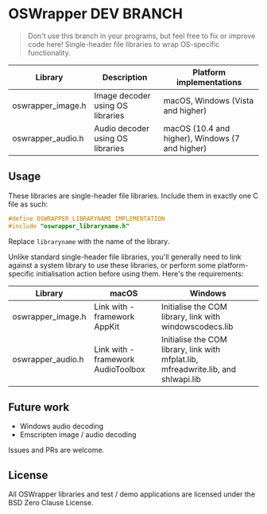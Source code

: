 # OSWrapper DEV BRANCH

> Don't use this branch in your programs, but feel free to fix or improve code here! Single-header file libraries to wrap OS-specific functionality.

| Library           | Description                      | Platform implementations                        |
| ----------------- | -------------------------------- | ----------------------------------------------- |
| oswrapper_image.h | Image decoder using OS libraries | macOS, Windows (Vista and higher)               |
| oswrapper_audio.h | Audio decoder using OS libraries | macOS (10.4 and higher), Windows (7 and higher) |

## Usage

These libraries are single-header file libraries.
Include them in exactly one C file as such:

```C
#define OSWRAPPER_LIBRARYNAME_IMPLEMENTATION
#include "oswrapper_libraryname.h"
```

Replace `libraryname` with the name of the library.

Unlike standard single-header file libraries, you'll generally need to
link against a system library to use these libraries,
or perform some platform-specific initialisation action before using them.
Here's the requirements:

| Library           | macOS                             | Windows                                                                              |
| ----------------- | --------------------------------- | ------------------------------------------------------------------------------------ |
| oswrapper_image.h | Link with -framework AppKit       | Initialise the COM library, link with windowscodecs.lib                              |
| oswrapper_audio.h | Link with -framework AudioToolbox | Initialise the COM library, link with mfplat.lib, mfreadwrite.lib, and shlwapi.lib   |

## Future work

- Windows audio decoding
- Emscripten image / audio decoding

Issues and PRs are welcome.

## License

All OSWrapper libraries and test / demo applications are licensed under the BSD Zero Clause License.
